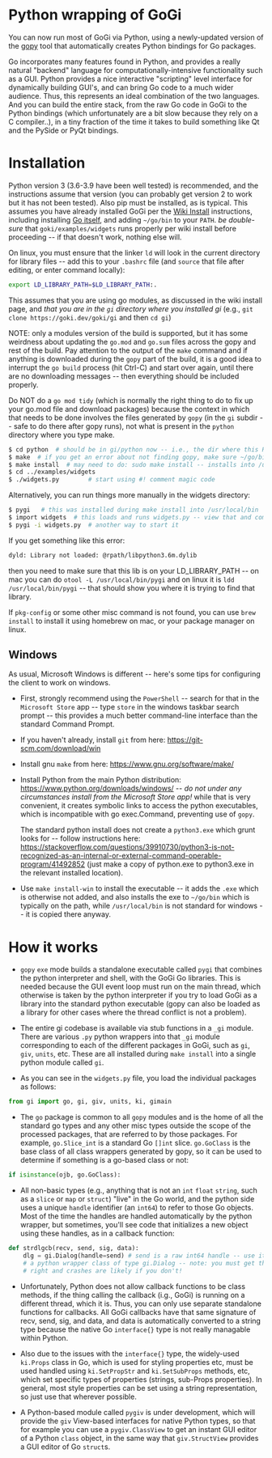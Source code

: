 # Python wrapping of GoGi

You can now run most of GoGi via Python, using a newly-updated version of the [gopy](https://github.com/go-python/gopy) tool that automatically creates Python bindings for Go packages.

Go incorporates many features found in Python, and provides a really natural "backend" language for computationally-intensive functionality such as a GUI.  Python provides a nice interactive "scripting" level interface for dynamically building GUI's, and can bring Go code to a much wider audience.  Thus, this represents an ideal combination of the two languages.  And you can build the entire stack, from the raw Go code in GoGi to the Python bindings (which unfortunately are a bit slow because they rely on a C compiler..), in a tiny fraction of the time it takes to build something like Qt and the PySide or PyQt bindings.

# Installation

Python version 3 (3.6-3.9 have been well tested) is recommended, and the instructions assume that version (you can probably get version 2 to work but it has not been tested).  Also pip must be installed, as is typical.  This assumes you have already installed GoGi per the [Wiki Install](https://goki.dev/gi/v2/wiki/Install) instructions, including installing [Go itself](https://golang.org/doc/install), and adding `~/go/bin` to your `PATH`.  *be double-sure* that `goki/examples/widgets` runs properly per wiki install before proceeding -- if that doesn't work, nothing else will.

On linux, you must ensure that the linker `ld` will look in the current directory for library files -- add this to your `.bashrc` file (and `source` that file after editing, or enter command locally):

```sh
export LD_LIBRARY_PATH=$LD_LIBRARY_PATH:.
```

This assumes that you are using go modules, as discussed in the wiki install page, and *that you are in the `gi` directory where you installed gi* (e.g., `git clone https://goki.dev/goki/gi` and then `cd gi`)

NOTE: only a modules version of the build is supported, but it has some weirdness about updating the `go.mod` and `go.sum` files across the gopy and rest of the build.  Pay attention to the output of the `make` command and if anything is downloaded during the `gopy` part of the build, it is a good idea to interrupt the `go build` process (hit Ctrl-C) and start over again, until there are no downloading messages -- then everything should be included properly.

Do NOT do a `go mod tidy` (which is normally the right thing to do to fix up your go.mod file and download packages) because the context in which that needs to be done involves the files generated by `gopy` (in the `gi` subdir -- safe to do there after gopy runs), not what is present in the `python` directory where you type make.

```sh
$ cd python  # should be in gi/python now -- i.e., the dir where this README.md is..
$ make  # if you get an error about not finding gopy, make sure ~/go/bin is on your path
$ make install  # may need to do: sudo make install -- installs into /usr/local/bin and python site-packages
$ cd ../examples/widgets
$ ./widgets.py        # start using #! comment magic code
```

Alternatively, you can run things more manually in the widgets directory:
```sh
$ pygi   # this was installed during make install into /usr/local/bin
$ import widgets  # this loads and runs widgets.py -- view that and compare with widgets.go
$ pygi -i widgets.py  # another way to start it
```

If you get something like this error:
```sh
dyld: Library not loaded: @rpath/libpython3.6m.dylib
```
then you need to make sure that this lib is on your LD_LIBRARY_PATH -- on mac you can do `otool -L /usr/local/bin/pygi` and on linux it is `ldd /usr/local/bin/pygi` -- that should show you where it is trying to find that library.

If `pkg-config` or some other misc command is not found, you can use `brew install` to install it using homebrew on mac, or your package manager on linux.

## Windows

As usual, Microsoft Windows is different -- here's some tips for configuring the client to work on windows.

* First, strongly recommend using the `PowerShell`
-- search for that in the  `Microsoft Store` app -- type `store` in the windows taskbar search prompt -- this provides a much better command-line interface than the standard Command Prompt.

* If you haven't already, install `git` from here: https://git-scm.com/download/win

* Install gnu `make` from here: https://www.gnu.org/software/make/

* Install Python from the main Python distribution: https://www.python.org/downloads/windows/ -- *do not under any circumstances install from the Microsoft Store app!* while that is very convenient, it creates symbolic links to access the python executables, which is incompatible with go exec.Command, preventing use of `gopy`.

    The standard python install does not create a `python3.exe` which grunt looks for -- follow instructions here:
https://stackoverflow.com/questions/39910730/python3-is-not-recognized-as-an-internal-or-external-command-operable-program/41492852
(just make a copy of python.exe to python3.exe in the relevant installed location).

* Use `make install-win` to install the executable -- it adds the `.exe` which is otherwise not added, and also installs the exe to `~/go/bin` which is typically on the path, while `/usr/local/bin` is not standard for windows -- it is copied there anyway.

# How it works

* `gopy` `exe` mode builds a standalone executable called `pygi` that combines the python interpreter and shell, with the GoGi Go libraries.  This is needed because the GUI event loop must run on the main thread, which otherwise is taken by the python interpreter if you try to load GoGi as a library into the standard python executable (gopy can also be loaded as a library for other cases where the thread conflict is not a problem).

* The entire gi codebase is available via stub functions in a `_gi` module.  There are various `.py` python wrappers into that `_gi` module corresponding to each of the different packages in GoGi, such as `gi`, `giv`, `units`, etc.  These are all installed during `make install` into a single python module called `gi`.

* As you can see in the `widgets.py` file, you load the individual packages as follows:

```Python
from gi import go, gi, giv, units, ki, gimain
```

* The `go` package is common to all `gopy` modules and is the home of all the standard go types and any other misc types outside the scope of the processed packages, that are referred to by those packages.  For example, `go.Slice_int` is a standard Go `[]int` slice.  `go.GoClass` is the base class of all class wrappers generated by gopy, so it can be used to determine if something is a go-based class or not:

```Python
if isinstance(ojb, go.GoClass):
```

* All non-basic types (e.g., anything that is not an `int` `float` `string`, such as a `slice` or `map` or `struct`) "live" in the Go world, and the python side uses a unique `handle` identifier (an `int64`) to refer to those Go objects.  Most of the time the handles are handled automatically by the python wrapper, but sometimes, you'll see code that initializes a new object using these handles, as in a callback function:

```Python
def strdlgcb(recv, send, sig, data):
    dlg = gi.Dialog(handle=send) # send is a raw int64 handle -- use it to initialize
    # a python wrapper class of type gi.Dialog -- note: you must get these types
    # right and crashes are likely if you don't!
```

* Unfortunately, Python does not allow callback functions to be class methods, if the thing calling the callback (i.g., GoGi) is running on a different thread, which it is.  Thus, you can only use separate standalone functions for callbacks.  All GoGi callbacks have that same signature of recv, send, sig, and data, and data is automatically converted to a string type because the native Go `interface{}` type is not really managable within Python.

* Also due to the issues with the `interface{}` type, the widely-used `ki.Props` class in Go, which is used for styling properties etc, must be used handled using `ki.SetPropStr` and `ki.SetSubProps` methods, etc, which set specific types of properties (strings, sub-Props properties).  In general, most style properties can be set using a string representation, so just use that wherever possible.

* A Python-based module called `pygiv` is under development, which will provide the `giv` View-based interfaces for native Python types, so that for example you can use a `pygiv.ClassView` to get an instant GUI editor of a Python `class` object, in the same way that `giv.StructView` provides a GUI editor of Go `struct`s.


